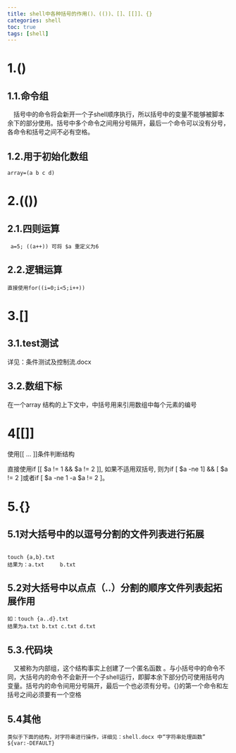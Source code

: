 ```yaml
---
title: shell中各种括号的作用()、(())、[]、[[]]、{}
categories: shell   
toc: true  
tags: [shell]
---
```





# 1.()

## 1.1.命令组
&emsp;括号中的命令将会新开一个子shell顺序执行，所以括号中的变量不能够被脚本余下的部分使用。括号中多个命令之间用分号隔开，最后一个命令可以没有分号，各命令和括号之间不必有空格。


## 1.2.用于初始化数组
```
array=(a b c d)
```

# 2.(())

## 2.1.四则运算
```
 a=5; ((a++)) 可将 $a 重定义为6
```


## 2.2.逻辑运算
```
直接使用for((i=0;i<5;i++))
```

# 3.[]

## 3.1.test测试

详见：条件测试及控制流.docx

## 3.2.数组下标

在一个array 结构的上下文中，中括号用来引用数组中每个元素的编号

# 4[[]]

使用[[ ... ]]条件判断结构

直接使用if [[ \$a != 1 && \$a != 2 ]], 如果不适用双括号, 则为if [ \$a -ne 1] && [ \$a != 2 ]或者if [ \$a -ne 1 -a \$a != 2 ]。

# 5.{}

## 5.1对大括号中的以逗号分割的文件列表进行拓展
```

touch {a,b}.txt
结果为：a.txt     b.txt
```

## 5.2对大括号中以点点（..）分割的顺序文件列表起拓展作用

```
如：touch {a..d}.txt
结果为a.txt b.txt c.txt d.txt
```


## 5.3.代码块
&emsp;又被称为内部组，这个结构事实上创建了一个匿名函数 。与小括号中的命令不同，大括号内的命令不会新开一个子shell运行，即脚本余下部分仍可使用括号内变量。括号内的命令间用分号隔开，最后一个也必须有分号。{}的第一个命令和左括号之间必须要有一个空格

## 5.4其他

```
类似于下面的结构，对字符串进行操作，详细见：shell.docx 中“字符串处理函数”
${var:-DEFAULT}

```



